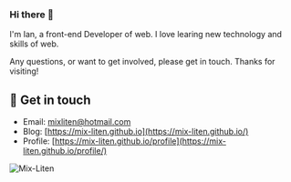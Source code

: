 ### Hi there :raising_hand:

I'm Ian, a front-end Developer of web. I love learing new technology and skills of web.

Any questions, or want to get involved, please get in touch. Thanks for visiting!

## 🔗 Get in touch
- Email: mixliten@hotmail.com
- Blog: [https://mix-liten.github.io](https://mix-liten.github.io/)
- Profile: [https://mix-liten.github.io/profile](https://mix-liten.github.io/profile/)

<img src="https://github-readme-stats.vercel.app/api?username=Mix-Liten&show_icons=true&theme=radical" alt="Mix-Liten" />

